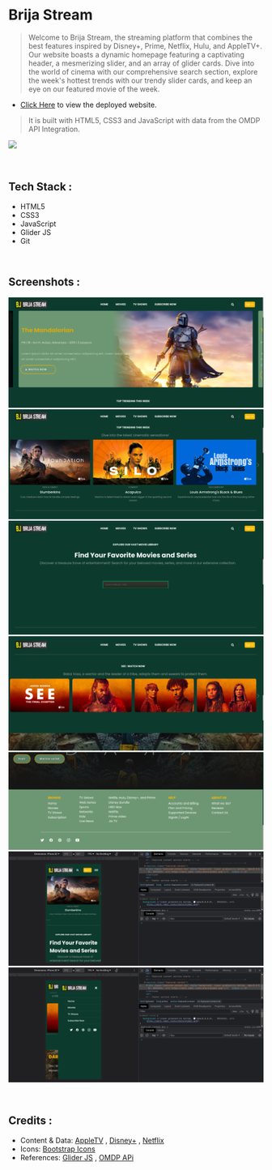 # Brija Stream

> Welcome to Brija Stream, the streaming platform that combines the best features inspired by Disney+, Prime, Netflix, Hulu, and AppleTV+. Our website boasts a dynamic homepage featuring a captivating header, a mesmerizing slider, and an array of glider cards.
> Dive into the world of cinema with our comprehensive search section, explore the week's hottest trends with our trendy slider cards, and keep an eye on our featured movie of the week.
* [Click Here](https://ayush-sleeping.github.io/Brija-Stream/) to view the deployed website.
> It is built with HTML5, CSS3 and JavaScript with data from the OMDP API Integration.

 ![](https://img.shields.io/badge/Brija-Stream-green)

<br>
 
## Tech Stack :

* HTML5
* CSS3
* JavaScript
* Glider JS
* Git

<br>
 

## Screenshots :

![screehshot](https://github.com/ayush-sleeping/Brija-Stream/blob/main/ScreenShots/1.png)
<br/>
![screehshot2](https://github.com/ayush-sleeping/Brija-Stream/blob/main/ScreenShots/2.png)
<br/>
![screehshot3](https://github.com/ayush-sleeping/Brija-Stream/blob/main/ScreenShots/3.png)
<br/>
![screehshot4](https://github.com/ayush-sleeping/Brija-Stream/blob/main/ScreenShots/4.png)
<br/>
![screehshot5](https://github.com/ayush-sleeping/Brija-Stream/blob/main/ScreenShots/5.png)
<br/>
![screehshot5](https://github.com/ayush-sleeping/Brija-Stream/blob/main/ScreenShots/6.png)
<br/>
![screehshot5](https://github.com/ayush-sleeping/Brija-Stream/blob/main/ScreenShots/7.png)


<br>


## Credits :
* Content & Data: [AppleTV](https://tv.apple.com/) , [Disney+](https://www.hotstar.com/in/home?ref=%2Fin) , [Netflix](https://www.netflix.com/in/)
* Icons: [Bootstrap Icons](https://icons.getbootstrap.com/)
* References: [Glider JS](https://nickpiscitelli.github.io/Glider.js/) ,  [OMDP APi](https://www.omdbapi.com/) 
